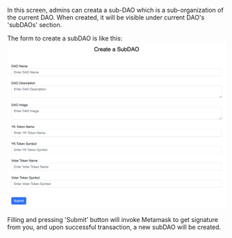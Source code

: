 In this screen, admins can creata a sub-DAO which is a sub-organization of the current DAO. When created, it will be visible under current DAO's 'subDAOs' section.

The form to create a subDAO is like this:
![](../../images/createSubDao.png)

Filling and pressing 'Submit' button will invoke Metamask to get signature from you, and upon successful transaction, a new subDAO will be created.
